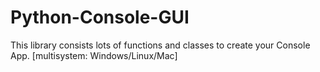 # Python-Console-GUI
This library consists lots of functions and classes to create your Console App. [multisystem: Windows/Linux/Mac]
